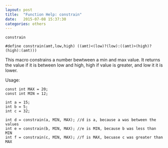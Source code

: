 ```yaml
---
layout: post
title:  "Function Help: constrain"
date:   2015-07-08 15:37:30
categories: others
---
```


	constrain

	#define constrain(amt,low,high) ((amt)<(low)?(low):((amt)>(high)?(high):(amt)))

This macro constrains a number bewtween a min and max value.
It returns the value if it is between low and high, high if value is greater, and low it it is lower.

Usage:
	
	const int MAX = 20;
	const int MIN = 12;
	
	int a = 15;
	int b = 5;
	int c = 32;

	int d = constrain(a, MIN, MAX);	//d is a, because a was between the values
	int e = constrain(b, MIN, MAX);	//e is MIN, because b was less than MIN
	int f = constrain(c, MIN, MAX);	//f is MAX, becuase c was greater than MAX


